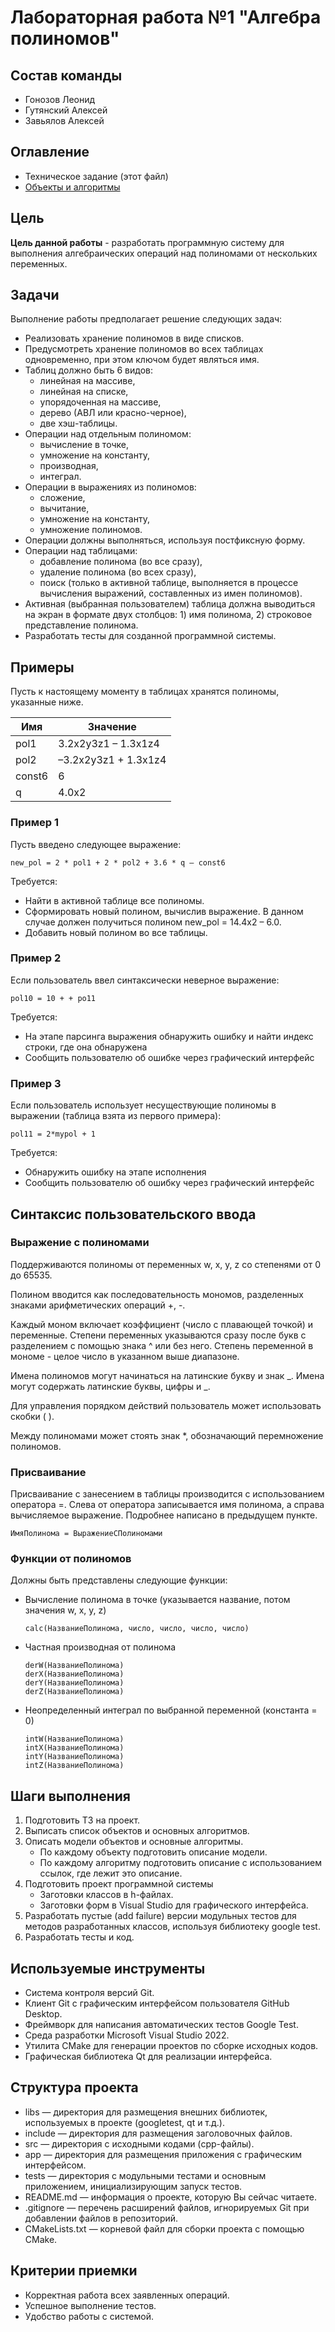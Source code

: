 # Лабораторная работа №1 "Алгебра полиномов"

## Состав команды

- Гонозов Леонид
- Гутянский Алексей
- Завьялов Алексей

## Оглавление

- Техническое задание (этот файл)
- [Объекты и алгоритмы](./docs/ObjectsAndAlgorithms.md)

## Цель 

__Цель данной работы__ - разработать программную систему для выполнения алгебраических операций
над полиномами от нескольких переменных.

## Задачи

Выполнение работы предполагает решение следующих задач:

  * Реализовать хранение полиномов в виде списков.
  * Предусмотреть хранение полиномов во всех таблицах одновременно, при этом ключом будет являться имя.
  * Таблиц должно быть 6 видов:
    * линейная на массиве,
    * линейная на списке,
    * упорядоченная на массиве, 
    * дерево (АВЛ или красно-черное),
    * две хэш-таблицы.
  * Операции над отдельным полиномом: 	
    * вычисление в точке,
    * умножение на константу, 
    * производная, 
    * интеграл.
  * Операции в выражениях из полиномов:
    * сложение,
    * вычитание,
    * умножение на константу,
    * умножение полиномов.
  * Операции должны выполняться, используя постфиксную форму.
  * Операции над таблицами: 
    * добавление полинома (во все сразу),
    * удаление полинома (во всех сразу),
    * поиск (только в активной таблице, выполняется в процессе вычисления выражений, составленных из имен полиномов).
  * Активная (выбранная пользователем) таблица должна выводиться на экран в формате двух столбцов: 1) имя полинома, 2) строковое представление полинома.
  * Разработать тесты для созданной программной системы.

## Примеры

Пусть к настоящему моменту в таблицах хранятся полиномы, указанные ниже.

| Имя | Значение |
| --------------------- | -------------------------- |
| pol1 | 3.2x2y3z1 – 1.3x1z4 |
| pol2 | –3.2x2y3z1 + 1.3x1z4 |
| const6 | 6 |
| q | 4.0x2 |

### Пример 1

Пусть введено следующее выражение:

```
new_pol = 2 * pol1 + 2 * pol2 + 3.6 * q – const6
```

Требуется:

* Найти в активной таблице все полиномы.
* Сформировать новый полином, вычислив выражение. В данном случае
должен получиться полином new_pol = 14.4x2 – 6.0.
* Добавить новый полином во все таблицы.

### Пример 2

Если пользователь ввел синтаксически неверное выражение:

```
pol10 = 10 + + po11
```

Требуется:

* На этапе парсинга выражения обнаружить ошибку и найти индекс строки, где она обнаружена
* Сообщить пользователю об ошибке через графический интерфейс

### Пример 3

Если пользователь использует несуществующие полиномы в выражении (таблица взята из первого примера):

```
pol11 = 2*mypol + 1
```

Требуется:
* Обнаружить ошибку на этапе исполнения
* Сообщить пользователю об ошибку через графический интерфейс

## Синтаксис пользовательского ввода

### Выражение с полиномами

Поддерживаются полиномы от переменных w, x, y, z со степенями от 0 до 65535.

Полином вводится как последовательность мономов, разделенных знаками арифметических операций +, -.

Каждый моном включает коэффициент (число с плавающей точкой) и переменные.
Степени переменных указываются сразу после букв с разделением с помощью знака ^ или без него. Степень переменной в мономе - целое число в указанном выше диапазоне.

Имена полиномов могут начинаться на латинские букву и знак _. Имена могут содержать латинские буквы, цифры и _.

Для управления порядком действий пользователь может использовать скобки ( ).

Между полиномами может стоять знак *, обозначающий перемножение полиномов.

### Присваивание

Присваивание с занесением в таблицы производится с использованием оператора =. Слева от оператора записывается имя полинома, а справа вычисляемое выражение. Подробнее написано в предыдущем пункте.

```
ИмяПолинома = ВыражениеСПолиномами
```

### Функции от полиномов

Должны быть представлены следующие функции:

* Вычисление полинома в точке (указывается название, потом значения w, x, y, z)
  ```
  calc(НазваниеПолинома, число, число, число, число)
  ```
* Частная производная от полинома
  ```
  derW(НазваниеПолинома)
  derX(НазваниеПолинома)
  derY(НазваниеПолинома)
  derZ(НазваниеПолинома)
  ```
* Неопределенный интеграл по выбранной переменной (константа = 0)
  ```
  intW(НазваниеПолинома)
  intX(НазваниеПолинома)
  intY(НазваниеПолинома)
  intZ(НазваниеПолинома)
  ```

## Шаги выполнения

  1. Подготовить ТЗ на проект.
  2. Выписать список объектов и основных алгоритмов.
  3. Описать модели объектов и основные алгоритмы.		
     * По каждому объекту подготовить описание модели.
     * По каждому алгоритму подготовить описание с использованием ссылок, где лежит это описание.
  4. Подготовить проект программной системы	
     * Заготовки классов в h-файлах.
     * Заготовки форм в Visual Studio для графического интерфейса.
  5. Разработать пустые (add failure) версии модульных тестов для методов разработанных классов, используя библиотеку google test.
  6. Разработать тесты и код.

## Используемые инструменты
  * Система контроля версий Git.
  * Клиент Git с графическим интерфейсом пользователя GitHub Desktop.
  * Фреймворк для написания автоматических тестов Google Test.
  * Среда разработки Microsoft Visual Studio 2022.
  * Утилита CMake для генерации проектов по сборке исходных кодов.
  * Графическая библиотека Qt для реализации интерфейса.

## Структура проекта
  * libs — директория для размещения внешних библиотек, используемых в проекте (googletest, qt и т.д.).
  * include — директория для размещения заголовочных файлов.
  * src — директория с исходными кодами (cpp-файлы).
  * app — директория для размещения приложения с графическим интерфейсом.
  * tests — директория с модульными тестами и основным приложением, инициализирующим запуск тестов.
  * README.md — информация о проекте, которую Вы сейчас читаете.
  * .gitignore — перечень расширений файлов, игнорируемых Git при добавлении файлов в репозиторий.
  * CMakeLists.txt — корневой файл для сборки проекта с помощью CMake.

## Критерии приемки
  * Корректная работа всех заявленных операций.
  * Успешное выполнение тестов.
  * Удобство работы с системой.
